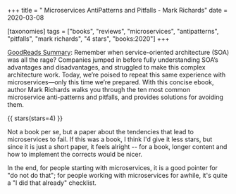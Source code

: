 +++
title = " Microservices AntiPatterns and Pitfalls - Mark Richards"
date = 2020-03-08

[taxonomies]
tags = ["books", "reviews", "microservices", "antipatterns", "pitfalls", 
"mark richards", "4 stars", "books:2020"]
+++

[GoodReads Summary](https://www.goodreads.com/book/show/31291348-microservices-antipatterns-and-pitfalls):
Remember when service-oriented architecture (SOA) was all the rage? Companies
jumped in before fully understanding SOA’s advantages and disadvantages, and
struggled to make this complex architecture work. Today, we’re poised to
repeat this same experience with microservices—only this time we’re prepared.
With this concise ebook, author Mark Richards walks you through the ten most
common microservice anti-patterns and pitfalls, and provides solutions for
avoiding them.

<!-- more -->

{{ stars(stars=4) }}

Not a book per se, but a paper about the tendencies that lead to microservices
to fail. If this was a book, I think I'd give it less stars, but since it is
just a short paper, it feels alright -- for a book, longer content and how to
implement the corrects would be nicer.

In the end, for people starting with microservices, it is a good pointer for
"do not do that"; for people working with microservices for awhile, it's quite
a "I did that already" checklist.
